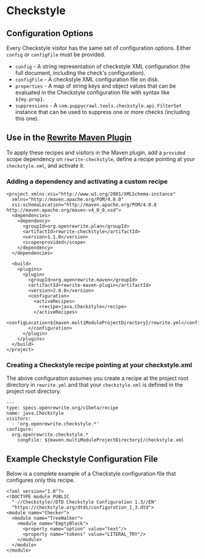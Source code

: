 # Checkstyle

## Configuration Options

Every Checkstyle visitor has the same set of configuration options. Either `config` or `configFile` must be provided.

* `config` - A string representation of checkstyle XML configuration \(the full document, including the check's configuration\).
* `configFile` - A checkstyle XML configuration file on disk.
* `properties` - A map of string keys and object values that can be evaluated in the Checkstyle configuration file with syntax like `${my.prop}`.
* `suppressions` - A `com.puppycrawl.tools.checkstyle.api.FilterSet` instance that can be used to suppress one or more checks \(including this one\).

## Use in the [Rewrite Maven Plugin](../../configuring/rewrite-maven-plugin/)

To apply these recipes and visitors in the Maven plugin, add a `provided` scope dependency on `rewrite-checkstyle`, define a recipe pointing at your `checkstyle.xml`, and activate it.

### Adding a dependency and activating a custom recipe

```markup
<project xmlns:xsi="http://www.w3.org/2001/XMLSchema-instance"
  xmlns="http://maven.apache.org/POM/4.0.0"
  xsi:schemaLocation="http://maven.apache.org/POM/4.0.0 http://maven.apache.org/maven-v4_0_0.xsd">
  <dependencies>
    <dependency>
      <groupId>org.openrewrite.plan</groupId>
      <artifactId>rewrite-checkstyle</artifactId>
      <version>1.1.0</version>
      <scope>provided</scope>
    </dependency>
  </dependencies>

  <build>
    <plugins>
      <plugin>
        <groupId>org.openrewrite.maven</groupId>
        <artifactId>rewrite-maven-plugin</artifactId>
        <version>2.0.0</version>
        <configuration>
          <activeRecipes>
            <recipe>java.Checkstyle</recipe>
          </activeRecipes>
          <configLocation>${maven.multiModuleProjectDirectory}/rewrite.yml</configLocation>
        </configuration>
      </plugin>
    </plugins>
  </build>
</project>
```

### Creating a Checkstyle recipe pointing at your checkstyle.xml

The above configuration assumes you create a recipe at the project root directory in `rewrite.yml` and that your `checkstyle.xml` is defined in the project root directory.

```text
---
type: specs.openrewrite.org/v1beta/recipe
name: java.Checkstyle 
visitors:
  - 'org.openrewrite.checkstyle.*'
configure:
  org.openrewrite.checkstyle.*
    congFile: ${maven.multiModuleProjectDirectory}/checkstyle.xml
```

## Example Checkstyle Configuration File

Below is a complete example of a Checkstyle configuration file that configures only this recipe.

```markup
<?xml version="1.0"?>
<!DOCTYPE module PUBLIC
  "-//Checkstyle//DTD Checkstyle Configuration 1.3//EN"
  "https://checkstyle.org/dtds/configuration_1_3.dtd">
<module name="Checker">
  <module name="TreeWalker">
    <module name="EmptyBlock">
      <property name="option" value="text"/>
      <property name="tokens" value="LITERAL_TRY"/>
    </module>
  </module>
</module>
```


